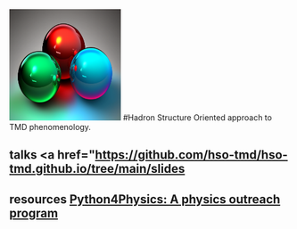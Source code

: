 
<img src="images/3quarks.png" width="200" height="200"> 
#Hadron Structure Oriented approach to TMD phenomenology.


## talks <a href="https://github.com/hso-tmd/hso-tmd.github.io/tree/main/slides</a>

## resources <a href="https://tddyrogers.github.io/python4physics.github.io/documents/Python4Physics.pdf" target="_blank">Python4Physics: A physics outreach program</a>



